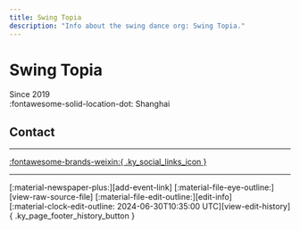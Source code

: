 ```yaml
---
title: Swing Topia
description: "Info about the swing dance org: Swing Topia."
---
```


# Swing Topia

Since 2019  
:fontawesome-solid-location-dot: Shanghai  


## Contact


---

 [:fontawesome-brands-weixin:{ .ky_social_links_icon }](# "SwingTopia")

---

<div class="ky_page_footer" markdown>
<div class="ky_page_footer_trailing" markdown="span">
[:material-newspaper-plus:][add-event-link]
[:material-file-eye-outline:][view-raw-source-file]
[:material-file-edit-outline:][edit-info]
</div>
<div class="ky_page_footer_leading" markdown="span">
[:material-clock-edit-outline: 2024-06-30T10:35:00 UTC][view-edit-history]{ .ky_page_footer_history_button }
</div>
</div>

[add-event-link]: https://github.com/swingdance/events/issues/new?assignees=&labels=add+event&projects=&template=02-add_entity.yml&title=%5Bzh_CN%5D%20Add%20Event%3A%20%3CName%3E&region=zh_CN&province=Shanghai&city=Shanghai&org_id=swing-topia "Add Event"
[view-raw-source-file]: https://github.com/swingdance/orgs/blob/main/zh_CN/swing-topia.json "View Raw Source File"
[edit-info]: https://github.com/swingdance/orgs/issues/new?assignees=&labels=update+org&projects=&template=03-update_entity.yml&title=%5Bzh_CN%5D%20Update%20Org%3A%20Swing%20Topia&region=zh_CN&id=swing-topia&name=Swing%20Topia "Edit Info"

[view-edit-history]: https://github.com/swingdance/orgs/commits/main/zh_CN/swing-topia.json "View Edit History"
